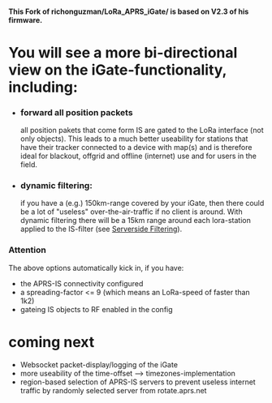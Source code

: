 #### This Fork of richonguzman/LoRa_APRS_iGate/ is based on V2.3 of his firmware.

# You will see a more bi-directional view on the iGate-functionality, including:

* ### forward all position packets
  all position pakets that come form IS are gated to the LoRa interface (not only objects). This leads to a much better useability for stations that have their tracker connected to a device with map(s) and is therefore ideal for blackout, offgrid and offline (internet) use and for users in the field.

* ### dynamic filtering:
  if you have a (e.g.) 150km-range covered by your iGate, then there could be a lot of "useless" over-the-air-traffic if no client is around. With dynamic filtering there will be a 15km range around each lora-station applied to the IS-filter (see [Serverside Filtering](https://www.aprs-is.net/javAPRSFilter.aspx)).
  
### Attention
The above options automatically kick in, if you have: 

* the APRS-IS connectivity configured 
* a spreading-factor <= 9 (which means an LoRa-speed of faster than 1k2)
* gateing IS objects to RF enabled in the config


# coming next

* Websocket packet-display/logging of the iGate
* more useability of the time-offset --> timezones-implementation
* region-based selection of APRS-IS servers to prevent useless internet traffic by randomly selected server from rotate.aprs.net


